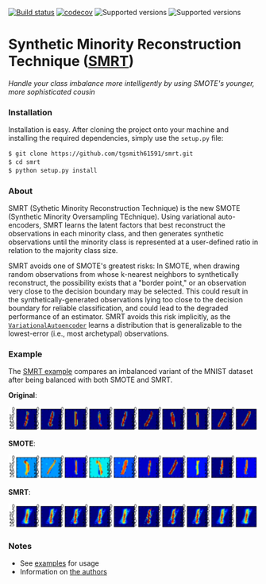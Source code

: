 [![Build status](https://travis-ci.org/tgsmith61591/smrt.svg?branch=master)](https://travis-ci.org/tgsmith61591/smrt)
[![codecov](https://codecov.io/gh/tgsmith61591/smrt/branch/master/graph/badge.svg)](https://codecov.io/gh/tgsmith61591/smrt)
![Supported versions](https://img.shields.io/badge/python-2.7-blue.svg)
![Supported versions](https://img.shields.io/badge/python-3.5-blue.svg)


# Synthetic Minority Reconstruction Technique ([SMRT](https://www.youtube.com/watch?v=tcGQpjCztgA))
*Handle your class imbalance more intelligently by using SMOTE's younger, more sophisticated cousin*


### Installation

Installation is easy. After cloning the project onto your machine and installing the required dependencies,
simply use the `setup.py` file:

```bash
$ git clone https://github.com/tgsmith61591/smrt.git
$ cd smrt
$ python setup.py install
```

### About

SMRT (Sythetic Minority Reconstruction Technique) is the new SMOTE (Synthetic Minority Oversampling TEchnique).
Using variational auto-encoders, SMRT learns the latent factors that best reconstruct the observations in each
minority class, and then generates synthetic observations until the minority class is represented at a user-defined
ratio in relation to the majority class size.

SMRT avoids one of SMOTE's greatest risks: In SMOTE, when drawing random observations from whose k-nearest
neighbors to synthetically reconstruct, the possibility exists that a "border point," or an observation very close to
the decision boundary may be selected. This could result in the synthetically-generated observations lying
too close to the decision boundary for reliable classification, and could lead to the degraded performance
of an estimator. SMRT avoids this risk implicitly, as the [``VariationalAutoencoder``](smrt/autoencode/autoencoder.py)
learns a distribution that is generalizable to the lowest-error (i.e., most archetypal) observations.

### Example

The [SMRT example](examples/) compares an imbalanced variant of the MNIST dataset after being balanced with both SMOTE
and SMRT.

__Original__:
<br/>
<div style="text-align:center">
    <img src="examples/img/mnist.png" width="600" alt="Original"/>
</div>

__SMOTE__:
<br/>
<div style="text-align:center">
    <img src="examples/img/smote.png" width="600" alt="SMOTE"/>
</div>

__SMRT__:
<br/>
<div style="text-align:center">
    <img src="examples/img/smrt.png" width="600" alt="SMRT"/>
</div>

### Notes

- See [examples](examples/) for usage
- Information on [the authors](AUTHORS.md)
